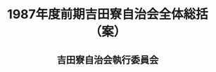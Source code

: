 <header>
<h1 class="title">1987年度前期吉田寮自治会全体総括（案）</h1>
<h2 class="author">吉田寮自治会執行委員会</h2>
</header>
